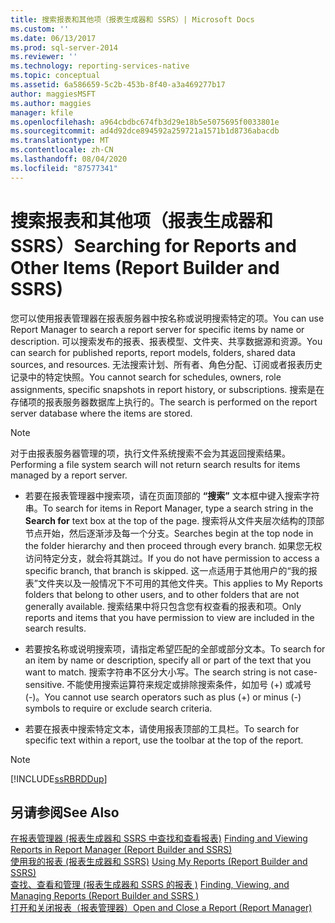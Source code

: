 ```yaml
---
title: 搜索报表和其他项（报表生成器和 SSRS）| Microsoft Docs
ms.custom: ''
ms.date: 06/13/2017
ms.prod: sql-server-2014
ms.reviewer: ''
ms.technology: reporting-services-native
ms.topic: conceptual
ms.assetid: 6a586659-5c2b-453b-8f40-a3a469277b17
author: maggiesMSFT
ms.author: maggies
manager: kfile
ms.openlocfilehash: a964cbdbc674fb3d29e18b5e5075695f0033801e
ms.sourcegitcommit: ad4d92dce894592a259721a1571b1d8736abacdb
ms.translationtype: MT
ms.contentlocale: zh-CN
ms.lasthandoff: 08/04/2020
ms.locfileid: "87577341"
---
```

# <a name="searching-for-reports-and-other-items-report-builder--and-ssrs"></a><span data-ttu-id="66f72-102">搜索报表和其他项（报表生成器和 SSRS）</span><span class="sxs-lookup"><span data-stu-id="66f72-102">Searching for Reports and Other Items (Report Builder  and SSRS)</span></span>
  <span data-ttu-id="66f72-103">您可以使用报表管理器在报表服务器中按名称或说明搜索特定的项。</span><span class="sxs-lookup"><span data-stu-id="66f72-103">You can use Report Manager to search a report server for specific items by name or description.</span></span> <span data-ttu-id="66f72-104">可以搜索发布的报表、报表模型、文件夹、共享数据源和资源。</span><span class="sxs-lookup"><span data-stu-id="66f72-104">You can search for published reports, report models, folders, shared data sources, and resources.</span></span> <span data-ttu-id="66f72-105">无法搜索计划、所有者、角色分配、订阅或者报表历史记录中的特定快照。</span><span class="sxs-lookup"><span data-stu-id="66f72-105">You cannot search for schedules, owners, role assignments, specific snapshots in report history, or subscriptions.</span></span> <span data-ttu-id="66f72-106">搜索是在存储项的报表服务器数据库上执行的。</span><span class="sxs-lookup"><span data-stu-id="66f72-106">The search is performed on the report server database where the items are stored.</span></span>  
  
> [!NOTE]  
>  <span data-ttu-id="66f72-107">对于由报表服务器管理的项，执行文件系统搜索不会为其返回搜索结果。</span><span class="sxs-lookup"><span data-stu-id="66f72-107">Performing a file system search will not return search results for items managed by a report server.</span></span>  
  
-   <span data-ttu-id="66f72-108">若要在报表管理器中搜索项，请在页面顶部的 **“搜索”** 文本框中键入搜索字符串。</span><span class="sxs-lookup"><span data-stu-id="66f72-108">To search for items in Report Manager, type a search string in the **Search for** text box at the top of the page.</span></span> <span data-ttu-id="66f72-109">搜索将从文件夹层次结构的顶部节点开始，然后逐渐涉及每一个分支。</span><span class="sxs-lookup"><span data-stu-id="66f72-109">Searches begin at the top node in the folder hierarchy and then proceed through every branch.</span></span> <span data-ttu-id="66f72-110">如果您无权访问特定分支，就会将其跳过。</span><span class="sxs-lookup"><span data-stu-id="66f72-110">If you do not have permission to access a specific branch, that branch is skipped.</span></span> <span data-ttu-id="66f72-111">这一点适用于其他用户的“我的报表”文件夹以及一般情况下不可用的其他文件夹。</span><span class="sxs-lookup"><span data-stu-id="66f72-111">This applies to My Reports folders that belong to other users, and to other folders that are not generally available.</span></span> <span data-ttu-id="66f72-112">搜索结果中将只包含您有权查看的报表和项。</span><span class="sxs-lookup"><span data-stu-id="66f72-112">Only reports and items that you have permission to view are included in the search results.</span></span>  
  
-   <span data-ttu-id="66f72-113">若要按名称或说明搜索项，请指定希望匹配的全部或部分文本。</span><span class="sxs-lookup"><span data-stu-id="66f72-113">To search for an item by name or description, specify all or part of the text that you want to match.</span></span> <span data-ttu-id="66f72-114">搜索字符串不区分大小写。</span><span class="sxs-lookup"><span data-stu-id="66f72-114">The search string is not case-sensitive.</span></span> <span data-ttu-id="66f72-115">不能使用搜索运算符来规定或排除搜索条件，如加号 (+) 或减号 (-)。</span><span class="sxs-lookup"><span data-stu-id="66f72-115">You cannot use search operators such as plus (+) or minus (-) symbols to require or exclude search criteria.</span></span>  
  
-   <span data-ttu-id="66f72-116">若要在报表中搜索特定文本，请使用报表顶部的工具栏。</span><span class="sxs-lookup"><span data-stu-id="66f72-116">To search for specific text within a report, use the toolbar at the top of the report.</span></span>  
  
> [!NOTE]  
>  [!INCLUDE[ssRBRDDup](../../includes/ssrbrddup-md.md)]  
  
## <a name="see-also"></a><span data-ttu-id="66f72-117">另请参阅</span><span class="sxs-lookup"><span data-stu-id="66f72-117">See Also</span></span>  
 <span data-ttu-id="66f72-118">[在报表管理器 &#40;报表生成器和 SSRS 中查找和查看报表&#41;](finding-and-viewing-reports-in-the-web-portal-report-builder-and-ssrs.md) </span><span class="sxs-lookup"><span data-stu-id="66f72-118">[Finding and Viewing Reports in Report Manager &#40;Report Builder and SSRS&#41;](finding-and-viewing-reports-in-the-web-portal-report-builder-and-ssrs.md) </span></span>  
 <span data-ttu-id="66f72-119">[使用我的报表 &#40;报表生成器和 SSRS&#41;](using-my-reports-report-builder-and-ssrs.md) </span><span class="sxs-lookup"><span data-stu-id="66f72-119">[Using My Reports &#40;Report Builder and SSRS&#41;](using-my-reports-report-builder-and-ssrs.md) </span></span>  
 <span data-ttu-id="66f72-120">[查找、查看和管理 &#40;报表生成器和 SSRS 的报表 &#41;](finding-viewing-and-managing-reports-report-builder-and-ssrs.md) </span><span class="sxs-lookup"><span data-stu-id="66f72-120">[Finding, Viewing, and Managing Reports &#40;Report Builder and SSRS &#41;](finding-viewing-and-managing-reports-report-builder-and-ssrs.md) </span></span>  
 [<span data-ttu-id="66f72-121">打开和关闭报表（报表管理器）</span><span class="sxs-lookup"><span data-stu-id="66f72-121">Open and Close a Report &#40;Report Manager&#41;</span></span>](../reports/open-and-close-a-report-report-manager.md)  
  
  
